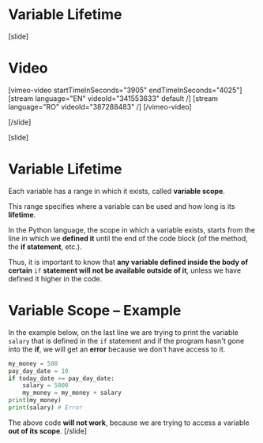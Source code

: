 # Variable Lifetime

[slide]
# Video

[vimeo-video startTimeInSeconds="3905" endTimeInSeconds="4025"]
[stream language="EN" videoId="341553633" default /]
[stream language="RO" videoId="387288483"  /]
[/vimeo-video]

[/slide]

[slide]
# Variable Lifetime
Each variable has a range in which it exists, called **variable scope**. 

This range specifies where a variable can be used and how long is its **lifetime**. 

In the Python language, the scope in which a variable exists, starts from the line in which we **defined it** until the end of the code block (of the method, the **if statement**, etc.).

Thus, it is important to know that **any variable defined inside the body of certain** `if` **statement will not be available outside of it**, unless we have defined it higher in the code.

# Variable Scope – Example
In the example below, on the last line we are trying to print the variable `salary` that is defined in the `if` statement and if the program hasn't gone into the **if**, we will get an **error** because we don't have access to it.

```py
my_money = 500
pay_day_date = 10
if today_date >= pay_day_date:
    salary = 5000
    my_money = my_money + salary
print(my_money) 
print(salary) # Error
```

The above code **will not work**, because we are trying to access a variable **out of its scope**.
[/slide]